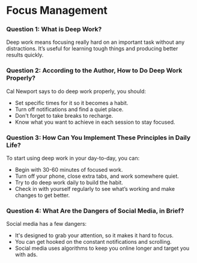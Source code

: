 # Focus Management

### Question 1: What is Deep Work?
Deep work means focusing really hard on an important task without any distractions. It’s useful for learning tough things and producing better results quickly.

### Question 2: According to the Author, How to Do Deep Work Properly?
Cal Newport says to do deep work properly, you should:

-  Set specific times for it so it becomes a habit.
-  Turn off notifications and find a quiet place.
-  Don't forget to take breaks to recharge.
-  Know what you want to achieve in each session to stay focused.

### Question 3: How Can You Implement These Principles in Daily Life?

To start using deep work in your day-to-day, you can:

- Begin with 30-60 minutes of focused work.
- Turn off your phone, close extra tabs, and work somewhere quiet.
- Try to do deep work daily to build the habit.
- Check in with yourself regularly to see what’s working and make changes to get better.

### Question 4: What Are the Dangers of Social Media, in Brief?

Social media has a few dangers:

- It's designed to grab your attention, so it makes it hard to focus.
- You can get hooked on the constant notifications and scrolling.
- Social media uses algorithms to keep you online longer and target you with ads.
